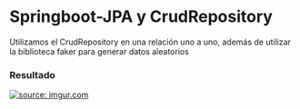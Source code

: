 
<h1>Springboot-JPA y CrudRepository</h1>
<p >Utilizamos el CrudRepository en una relación uno a uno, además de utilizar
la biblioteca faker para generar datos aleatorios</p>
<h3>Resultado</h3>
<section>
<a href="https://imgur.com/f3n3FBg"><img src="https://i.imgur.com/f3n3FBg.png" title="source: imgur.com" /></a>
</section>
